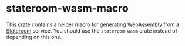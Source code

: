 # stateroom-wasm-macro

This crate contains a helper macro for generating WebAssembly from a [Stateroom](https://github.com/drifting-in-space/stateroom)
service. You should use the `stateroom-wasm` crate instead of depending on this one.
